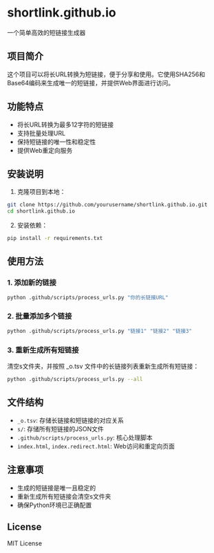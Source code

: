 # shortlink.github.io
一个简单高效的短链接生成器

## 项目简介
这个项目可以将长URL转换为短链接，便于分享和使用。它使用SHA256和Base64编码来生成唯一的短链接，并提供Web界面进行访问。

## 功能特点
- 将长URL转换为最多12字符的短链接
- 支持批量处理URL
- 保持短链接的唯一性和稳定性
- 提供Web重定向服务

## 安装说明
1. 克隆项目到本地：
```bash
git clone https://github.com/yourusername/shortlink.github.io.git
cd shortlink.github.io
```

2. 安装依赖：
```bash
pip install -r requirements.txt
```

## 使用方法

### 1. 添加新的链接
```bash
python .github/scripts/process_urls.py "你的长链接URL"
```

### 2. 批量添加多个链接
```bash
python .github/scripts/process_urls.py "链接1" "链接2" "链接3"
```

### 3. 重新生成所有短链接
清空s文件夹，并按照 _o.tsv 文件中的长链接列表重新生成所有短链接：
```bash
python .github/scripts/process_urls.py --all
```

## 文件结构
- `_o.tsv`: 存储长链接和短链接的对应关系
- `s/`: 存储所有短链接的JSON文件
- `.github/scripts/process_urls.py`: 核心处理脚本
- `index.html`, `index.redirect.html`: Web访问和重定向页面

## 注意事项
- 生成的短链接是唯一且稳定的
- 重新生成所有短链接会清空s文件夹
- 确保Python环境已正确配置

## License
MIT License